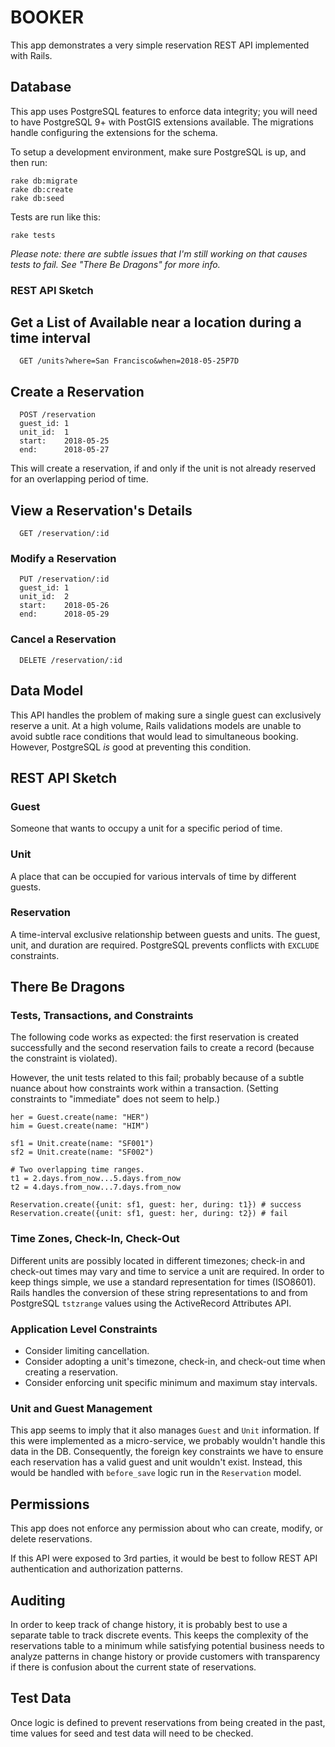 # BOOKER

This app demonstrates a very simple reservation REST API implemented with Rails.

## Database

This app uses PostgreSQL features to enforce data integrity; you will need to
have PostgreSQL 9+ with PostGIS extensions available. The migrations handle
configuring the extensions for the schema.

To setup a development environment, make sure PostgreSQL is up, and then run:

```
rake db:migrate
rake db:create
rake db:seed
```

Tests are run like this:

```
rake tests
```

*Please note: there are  subtle issues that I'm still working on that causes tests
to fail. See "There Be Dragons" for more info.*

### REST API Sketch


## Get a List of Available near a location during a time interval

```
  GET /units?where=San Francisco&when=2018-05-25P7D
```


## Create a Reservation

```
  POST /reservation
  guest_id: 1
  unit_id:  1
  start:    2018-05-25
  end:      2018-05-27
```

This will create a reservation, if and only if the unit is not already reserved
for an overlapping period of time.


## View a Reservation's Details

```
  GET /reservation/:id
```


### Modify a Reservation

```
  PUT /reservation/:id
  guest_id: 1
  unit_id:  2
  start:    2018-05-26
  end:      2018-05-29
```


### Cancel a Reservation

```
  DELETE /reservation/:id
```

## Data Model

This API handles the problem of making sure a single guest can exclusively reserve
a unit. At a high volume, Rails validations models are unable to avoid subtle race
conditions that would lead to simultaneous booking. However, PostgreSQL *is* good
at preventing this condition.

## REST API Sketch

### Guest

Someone that wants to occupy a unit for a specific period of time.

### Unit

A place that can be occupied for various intervals of time by different guests.

### Reservation

A time-interval exclusive relationship between guests and units. The guest, unit,
and duration are required. PostgreSQL prevents conflicts with `EXCLUDE` constraints.

## There Be Dragons

### Tests, Transactions, and Constraints

The following code works as expected: the first reservation is created successfully
and the second reservation fails to create a record (because the constraint is violated).

However, the unit tests related to this fail; probably because of a subtle nuance
about how constraints work within a transaction. (Setting constraints to "immediate"
does not seem to help.)

```
her = Guest.create(name: "HER")
him = Guest.create(name: "HIM")

sf1 = Unit.create(name: "SF001")
sf2 = Unit.create(name: "SF002")

# Two overlapping time ranges.
t1 = 2.days.from_now...5.days.from_now
t2 = 4.days.from_now...7.days.from_now

Reservation.create({unit: sf1, guest: her, during: t1}) # success
Reservation.create({unit: sf1, guest: her, during: t2}) # fail
```

### Time Zones, Check-In, Check-Out

Different units are possibly located in different timezones; check-in and check-out
times may vary and time to service a unit are required. In order to keep things simple,
we use a standard representation for times (ISO8601). Rails handles the conversion
of these string representations to and from PostgreSQL `tstzrange` values using
the ActiveRecord Attributes API.

### Application Level Constraints

* Consider limiting cancellation.
* Consider adopting a unit's timezone, check-in, and check-out time when creating a reservation.
* Consider enforcing unit specific minimum and maximum stay intervals.

### Unit and Guest Management

This app seems to imply that it also manages `Guest` and `Unit` information. If this
were implemented as a micro-service, we probably wouldn't handle this data in the DB.
Consequently, the foreign key constraints we have to ensure each reservation has
a valid guest and unit wouldn't exist. Instead, this would be handled with
`before_save` logic run in the `Reservation` model.

## Permissions

This app does not enforce any permission about who can create, modify, or delete reservations.

If this API were exposed to 3rd parties, it would be best to follow REST API authentication
and authorization patterns.

## Auditing

In order to keep track of change history, it is probably best to use a separate table
to track discrete events. This keeps the complexity of the reservations table to a minimum
while satisfying potential business needs to analyze patterns in change history or
provide customers with transparency if there is confusion about the current state
of reservations.

## Test Data

Once logic is defined to prevent reservations from being created in the past, time
values for seed and test data will need to be checked.
